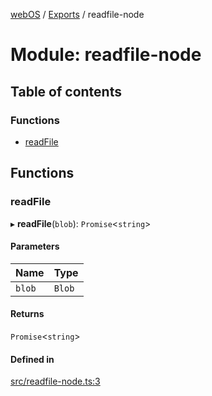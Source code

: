 [webOS](../README.md) / [Exports](../modules.md) / readfile-node

# Module: readfile-node

## Table of contents

### Functions

- [readFile](readfile_node.md#readfile)

## Functions

### readFile

▸ **readFile**(`blob`): `Promise`<`string`\>

#### Parameters

| Name | Type |
| :------ | :------ |
| `blob` | `Blob` |

#### Returns

`Promise`<`string`\>

#### Defined in

[src/readfile-node.ts:3](https://github.com/Dabolus/webos-tv/blob/60076f0/src/readfile-node.ts#L3)
